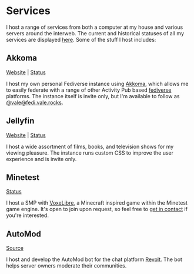 <h1 id="section">Services</h1>

<div>

I host a range of services from both a computer at my house and various servers around the interweb. The current and historical statuses of all my services are displayed [here](https://status.vale.rocks). Some of the stuff I host includes:

<div id="services">
  <section>

  ## Akkoma
  [Website](https://fedi.vale.rocks) | [Status](https://status.vale.rocks/history/fedi)
  <p id="description">
  I host my own personal Fediverse instance using <a href="https://akkoma.social">Akkoma</a>, which allows me to easily federate with a range of other Activity Pub based <a href="https://en.wikipedia.org/wiki/Fediverse">fediverse</a> platforms. The instance itself is invite only, but I'm available to follow as <a href="https://fedi.vale.rocks/vale">@vale@fedi.vale.rocks</a>.
  </p>
  </section>
  <section>

  ## Jellyfin
  [Website](https://jellyfin.vale.rocks) | [Status](https://status.vale.rocks/history/jellyfin)
  <p id="description">
  I host a wide assortment of films, books, and television shows for my viewing pleasure. The instance runs custom CSS to improve the user experience and is invite only.
  </p>
  </section>
  <section>

  ## Minetest
  [Status](https://status.vale.rocks/history/minetest)
  <p id="description">
  I host a SMP with <a href="https://content.minetest.net/packages/Wuzzy/mineclone2">VoxeLibre</a>, a Minecraft inspired game within the Minetest game engine. It's open to join upon request, so feel free to <a href="/contact">get in contact</a> if you're interested.
  </p>
  </section>
  <section>

  ## AutoMod
  [Source](https://github.com/DeclanChidlow/AutoMod)
  <p id="description">
  I host and develop the AutoMod bot for the chat platform <a href="https://revolt.chat">Revolt</a>. The bot helps server owners moderate their communities.
  </p>
  </section>
</div>

</div>
